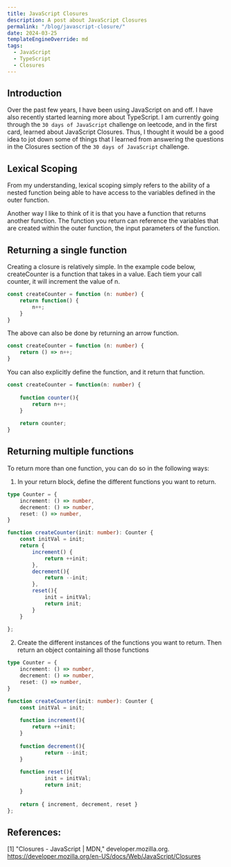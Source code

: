```yaml
---
title: JavaScript Closures
description: A post about JavaScript Closures
permalink: "/blog/javascript-closure/"
date: 2024-03-25
templateEngineOverride: md
tags:
  - JavaScript
  - TypeScript
  - Closures
---
```


## Introduction

Over the past few years, I have been using JavaScript on and off. I have also recently started learning more about TypeScript. I am currently going through the `30 days of JavaScript` challenge on leetcode, and in the first card, learned about JavaScript Closures. Thus, I thought it would be a good idea to jot down some of things that I learned from answering the questions in the Closures section of the `30 days of JavaScript` challenge.


## Lexical Scoping

From my understanding, lexical scoping simply refers to the ability of a nested function being able to have access to the variables defined in the outer function. 

Another way I like to think of it is that you have a function that returns another function. The function you return can reference the variables that are created within the outer function, the input parameters of the function. 

## Returning a single function

Creating a closure is relatively simple. In the example code below, createCounter is a function that takes in a value. Each tiem your call counter, it will increment the value of n.


```ts
const createCounter = function (n: number) {
    return function() {
        n++;
    }
}
```

The above can also be done by returning an arrow function.

```ts
const createCounter = function (n: number) {
    return () => n++;
}
```

You can also explicitly define the function, and it return that function.

```ts
const createCounter = function(n: number) {
    
    function counter(){
        return n++;
    }
    
    return counter;
}

```

## Returning multiple functions

To return more than one function, you can do so in the following ways:

1. In your return block, define the different functions you want to return.


```ts
type Counter = {
    increment: () => number,
    decrement: () => number,
    reset: () => number,
}

function createCounter(init: number): Counter {
    const initVal = init;
    return {
        increment() {
            return ++init;
        },
        decrement(){
            return --init;
        },
        reset(){
            init = initVal;
            return init;
        }
    }
    
}; 
```

2. Create the different instances of the functions you want to return. Then return an object containing all those functions


```ts
type Counter = {
    increment: () => number,
    decrement: () => number,
    reset: () => number,
}

function createCounter(init: number): Counter {
    const initVal = init;
    
    function increment(){
        return ++init;
    }
    
    function decrement(){
            return --init;
    }
    
    function reset(){
            init = initVal;
            return init;
    }
    
    return { increment, decrement, reset }
};
```


## References:
[1] "Closures - JavaScript | MDN," developer.mozilla.org. https://developer.mozilla.org/en-US/docs/Web/JavaScript/Closures